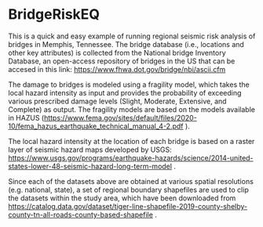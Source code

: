 # BridgeRiskEQ
This is a quick and easy example of running regional seismic risk analysis of bridges in Memphis, Tennessee. The bridge database (i.e., locations and other key attributes) is collected from the National bridge Inventory Database, an open-access repository of bridges in the US that can be accesed in this link: https://www.fhwa.dot.gov/bridge/nbi/ascii.cfm

The damage to bridges is modeled using a fragility model, which takes the local hazard intensity as input and provides the probability of exceeding various prescribed damage levels (Slight, Moderate, Extensive, and Complete) as output. The fragility models are based on the models available in HAZUS (https://www.fema.gov/sites/default/files/2020-10/fema_hazus_earthquake_technical_manual_4-2.pdf
).

The local hazard intensity at the location of each bridge is based on a raster layer of seismic hazard maps developed by USGS: https://www.usgs.gov/programs/earthquake-hazards/science/2014-united-states-lower-48-seismic-hazard-long-term-model
.

Since each of the datasets above are obtained at various spatial resolutions (e.g. national, state), a set of regional boundary shapefiles are used to clip the datasets within the study area, which have been downloaded from https://catalog.data.gov/dataset/tiger-line-shapefile-2019-county-shelby-county-tn-all-roads-county-based-shapefile
.


 
